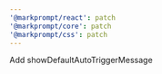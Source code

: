 ```yaml
---
'@markprompt/react': patch
'@markprompt/core': patch
'@markprompt/css': patch
---
```


Add showDefaultAutoTriggerMessage
